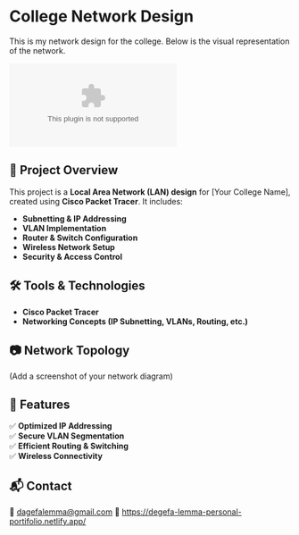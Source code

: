 # College Network Design

This is my network design for the college. Below is the visual representation of the network.

![Network Diagram](networkingpicture.docx) 

## 📌 Project Overview  
This project is a **Local Area Network (LAN) design** for [Your College Name], created using **Cisco Packet Tracer**. It includes:  
- **Subnetting & IP Addressing**  
- **VLAN Implementation**  
- **Router & Switch Configuration**  
- **Wireless Network Setup**  
- **Security & Access Control**  

## 🛠 Tools & Technologies  
- **Cisco Packet Tracer**  
- **Networking Concepts (IP Subnetting, VLANs, Routing, etc.)**  

## 📷 Network Topology  
(Add a screenshot of your network diagram)  

## 🚀 Features  
✅ **Optimized IP Addressing**  
✅ **Secure VLAN Segmentation**  
✅ **Efficient Routing & Switching**  
✅ **Wireless Connectivity**   

## 📬 Contact  
📧 dagefalemma@gmail.com
🔗 https://degefa-lemma-personal-portifolio.netlify.app/


